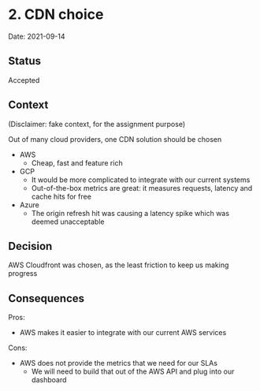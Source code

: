 # 2. CDN choice

Date: 2021-09-14

## Status

Accepted

## Context

(Disclaimer: fake context, for the assignment purpose)

Out of many cloud providers, one CDN solution should be chosen

- AWS
    - Cheap, fast and feature rich
- GCP
    - It would be more complicated to integrate with our current systems
    - Out-of-the-box metrics are great: it measures requests, latency and cache hits for free
- Azure
    - The origin refresh hit was causing a latency spike which was deemed unacceptable

## Decision

AWS Cloudfront was chosen, as the least friction to keep us making progress

## Consequences

Pros:
- AWS makes it easier to integrate with our current AWS services

Cons:
- AWS does not provide the metrics that we need for our SLAs
    - We will need to build that out of the AWS API and plug into our dashboard
